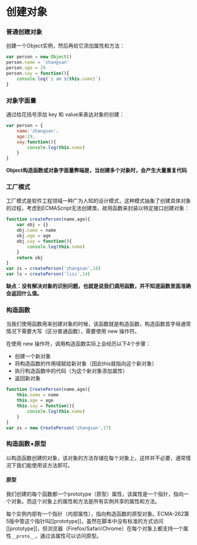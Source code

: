 # 创建对象

### 普通创建对象

创建一个Object实例，然后再给它添加属性和方法：

```javascript
var person = new Object()
person.name = 'zhangsan'
person.age = 29
person.say = function(){
    console.log(`i am ${this.name}`)
}
```



### 对象字面量

通过给花括号添加 key 和 value来表达对象的创建：

```javascript
var person = {
    name:'zhangsan',
    age:29,
    say:function(){
        console.log(this.name)
    }
}
```

**Object构造函数或对象字面量弊端是，当创建多个对象时，会产生大量重复代码**

### 工厂模式

工厂模式是软件工程领域一种广为人知的设计模式，这种模式抽象了创建具体对象的过程，考虑到ECMAScript无法创建类，故用函数来封装以特定接口创建对象：

```javascript
function createPerson(name,age){
    var obj = {}
    obj.name = name
    obj.age = age
    obj.say = function(){
        console.log(this.name)
    }
    return obj
}
var zs = createPerson('zhangsan',18)
var ls = createPerson('lisi',14)
```

**缺点：没有解决对象的识别问题，也就是说我们调用函数，并不知道函数里面准确会返回什么值。**

### 构造函数

当我们使用函数用来创建对象的时候，该函数就是构造函数，构造函数首字母通常情况下需要大写（区分普通函数），需要使用 new 操作符。

在使用 new 操作符，调用构造函数实际上会经历以下4个步骤：

- 创建一个新对象
- 将构造函数的作用域赋给新对象（因此this就指向这个新对象）
- 执行构造函数中的代码（为这个新对象添加属性）
- 返回新对象

```javascript
function CreatePerson(name,age){
    this.name = name
    this.age = age
    this.say = function(){
        console.log(this.name)
    }
}
var zs = new CreatePerson('zhangsan',17)
```

### 构造函数+原型

以构造函数创建的对象，该对象的方法存储在每个对象上，这样并不必要，通常情况下我们能使用该方法即可。

#### 原型

我们创建的每个函数都一个prototype（原型）属性，该属性是一个指针，指向一个对象。而这个对象上的属性和方法是所有实例共享的属性和方法。

每个实例内部有一个指针（内部属性），指向构造函数的原型对象。ECMA-262第5版中管这个指针叫[[prototype]]，虽然在脚本中没有标准的方式访问[[prototype]]，但浏览器（Firefox/Safari/Chrome）在每个对象上都支持一个属性`__proto__`，通过该属性可以访问原型。


